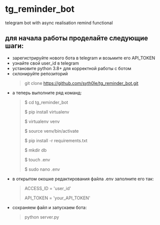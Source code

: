 # tg_reminder_bot
telegram bot with async realisation remind functional

## для начала работы проделайте следующие шаги:
* зарегистрируйте нового бота в telegram и возьмите его API_TOKEN 
* узнайте свой user_id в telegram
* установите python 3.8+ для корректной работы с ботом
* склонируйте репозиторий
  > git clone https://github.com/syth0le/tg_reminder_bot.git
* а теперь выполните ряд команд:
    >$ cd tg_reminder_bot
    > 
    >$ pip install virtualenv
    > 
    >$ virtualenv venv
    > 
    >$ source venv/bin/activate
    > 
    >$ pip install -r requirements.txt
    > 
    >$ mkdir db
    >
    >$ touch .env
    > 
    >$ sudo nano .env
* в открытом окошке редактирования файла .env заполните его так:
    > ACCESS_ID = 'user_id'
    > 
    > API_TOKEN = 'your_API_TOKEN'
* сохраняем файл и запускаем бота:
    > python server.py